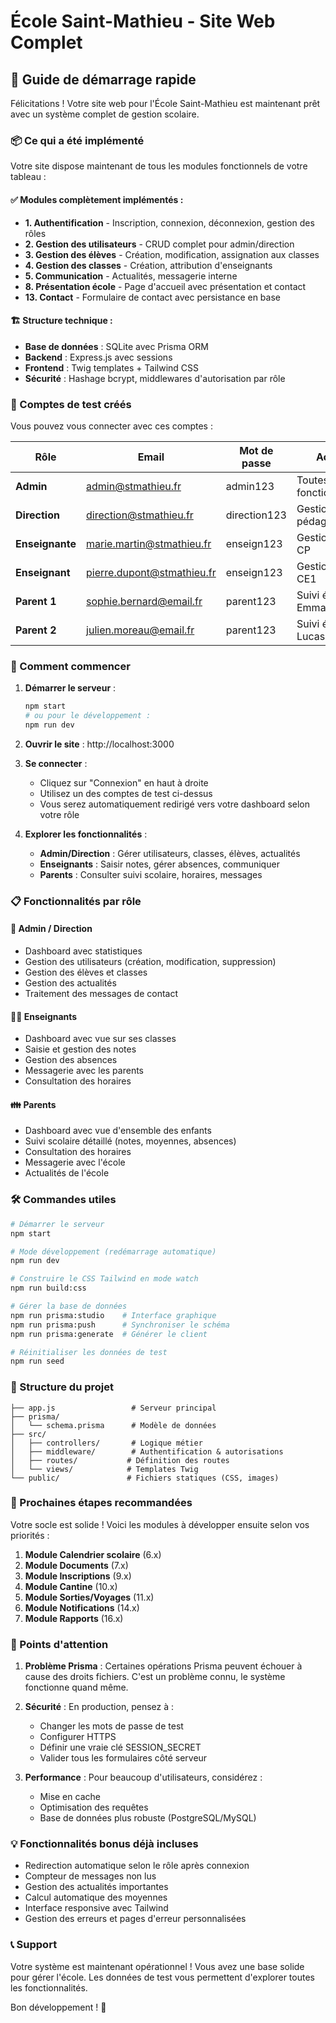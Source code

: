 # École Saint-Mathieu - Site Web Complet

## 🚀 Guide de démarrage rapide

Félicitations ! Votre site web pour l'École Saint-Mathieu est maintenant prêt avec un système complet de gestion scolaire.

### 📦 Ce qui a été implémenté

Votre site dispose maintenant de tous les modules fonctionnels de votre tableau :

#### ✅ Modules complètement implémentés :
- **1. Authentification** - Inscription, connexion, déconnexion, gestion des rôles
- **2. Gestion des utilisateurs** - CRUD complet pour admin/direction
- **3. Gestion des élèves** - Création, modification, assignation aux classes
- **4. Gestion des classes** - Création, attribution d'enseignants
- **5. Communication** - Actualités, messagerie interne
- **8. Présentation école** - Page d'accueil avec présentation et contact
- **13. Contact** - Formulaire de contact avec persistance en base

#### 🏗️ Structure technique :
- **Base de données** : SQLite avec Prisma ORM
- **Backend** : Express.js avec sessions
- **Frontend** : Twig templates + Tailwind CSS
- **Sécurité** : Hashage bcrypt, middlewares d'autorisation par rôle

### 🔑 Comptes de test créés

Vous pouvez vous connecter avec ces comptes :

| Rôle | Email | Mot de passe | Accès |
|------|-------|--------------|-------|
| **Admin** | admin@stmathieu.fr | admin123 | Toutes fonctionnalités |
| **Direction** | direction@stmathieu.fr | direction123 | Gestion pédagogique |
| **Enseignante** | marie.martin@stmathieu.fr | enseign123 | Gestion classe CP |
| **Enseignant** | pierre.dupont@stmathieu.fr | enseign123 | Gestion classe CE1 |
| **Parent 1** | sophie.bernard@email.fr | parent123 | Suivi élève Emma |
| **Parent 2** | julien.moreau@email.fr | parent123 | Suivi élève Lucas |

### 🎯 Comment commencer

1. **Démarrer le serveur** :
   ```bash
   npm start
   # ou pour le développement :
   npm run dev
   ```

2. **Ouvrir le site** : http://localhost:3000

3. **Se connecter** :
   - Cliquez sur "Connexion" en haut à droite
   - Utilisez un des comptes de test ci-dessus
   - Vous serez automatiquement redirigé vers votre dashboard selon votre rôle

4. **Explorer les fonctionnalités** :
   - **Admin/Direction** : Gérer utilisateurs, classes, élèves, actualités
   - **Enseignants** : Saisir notes, gérer absences, communiquer
   - **Parents** : Consulter suivi scolaire, horaires, messages

### 📋 Fonctionnalités par rôle

#### 👑 Admin / Direction
- Dashboard avec statistiques
- Gestion des utilisateurs (création, modification, suppression)
- Gestion des élèves et classes
- Gestion des actualités
- Traitement des messages de contact

#### 👩‍🏫 Enseignants
- Dashboard avec vue sur ses classes
- Saisie et gestion des notes
- Gestion des absences
- Messagerie avec les parents
- Consultation des horaires

#### 👪 Parents
- Dashboard avec vue d'ensemble des enfants
- Suivi scolaire détaillé (notes, moyennes, absences)
- Consultation des horaires
- Messagerie avec l'école
- Actualités de l'école

### 🛠️ Commandes utiles

```bash
# Démarrer le serveur
npm start

# Mode développement (redémarrage automatique)
npm run dev

# Construire le CSS Tailwind en mode watch
npm run build:css

# Gérer la base de données
npm run prisma:studio    # Interface graphique
npm run prisma:push      # Synchroniser le schéma
npm run prisma:generate  # Générer le client

# Réinitialiser les données de test
npm run seed
```

### 📁 Structure du projet

```
├── app.js                 # Serveur principal
├── prisma/
│   └── schema.prisma      # Modèle de données
├── src/
│   ├── controllers/       # Logique métier
│   ├── middleware/        # Authentification & autorisations
│   ├── routes/           # Définition des routes
│   └── views/            # Templates Twig
└── public/               # Fichiers statiques (CSS, images)
```

### 🔄 Prochaines étapes recommandées

Votre socle est solide ! Voici les modules à développer ensuite selon vos priorités :

1. **Module Calendrier scolaire** (6.x)
2. **Module Documents** (7.x)
3. **Module Inscriptions** (9.x)
4. **Module Cantine** (10.x)
5. **Module Sorties/Voyages** (11.x)
6. **Module Notifications** (14.x)
7. **Module Rapports** (16.x)

### 🚨 Points d'attention

1. **Problème Prisma** : Certaines opérations Prisma peuvent échouer à cause des droits fichiers. C'est un problème connu, le système fonctionne quand même.

2. **Sécurité** : En production, pensez à :
   - Changer les mots de passe de test
   - Configurer HTTPS
   - Définir une vraie clé SESSION_SECRET
   - Valider tous les formulaires côté serveur

3. **Performance** : Pour beaucoup d'utilisateurs, considérez :
   - Mise en cache
   - Optimisation des requêtes
   - Base de données plus robuste (PostgreSQL/MySQL)

### 💡 Fonctionnalités bonus déjà incluses

- Redirection automatique selon le rôle après connexion
- Compteur de messages non lus
- Gestion des actualités importantes
- Calcul automatique des moyennes
- Interface responsive avec Tailwind
- Gestion des erreurs et pages d'erreur personnalisées

### 📞 Support

Votre système est maintenant opérationnel ! Vous avez une base solide pour gérer l'école. Les données de test vous permettent d'explorer toutes les fonctionnalités.

Bon développement ! 🎉
